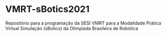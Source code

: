 # VMRT-sBotics2021
Repositório para a programação da SESI VMRT para a Modalidade Prática Virtual Simulação (sBotics) da Olimpíada Brasileira de Robótica
